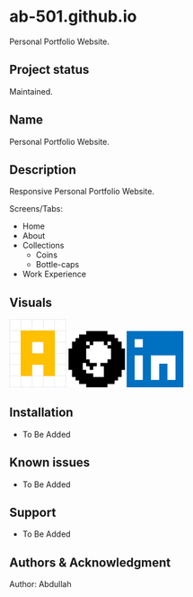 # ab-501.github.io
Personal Portfolio Website.

## Project status
Maintained.

## Name
Personal Portfolio Website.

## Description
Responsive Personal Portfolio Website.


Screens/Tabs:
- Home
- About
- Collections
  - Coins
  - Bottle-caps
- Work Experience

## Visuals
<img src="assets/oldLogo.png" width="20%" alt="Logo"/>
<img src="assets/github.png" width="20%" alt="GitHub"/>
<img src="assets/linkedin.png" width="20%" alt="LinkedIn"/>

## Installation
- To Be Added

## Known issues
- To Be Added

## Support
- To Be Added

## Authors & Acknowledgment
Author: Abdullah 




